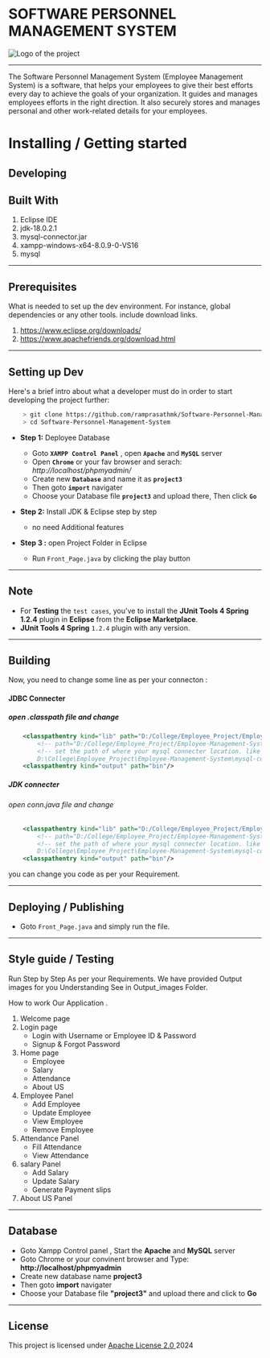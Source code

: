 # SOFTWARE PERSONNEL MANAGEMENT SYSTEM 

<img src="https://squeezegrowth.com/wp-content/uploads/2022/12/1549-Best-School-Management-Software-rev.png" alt="Logo of the project" align="center">
<hr>

The Software Personnel Management System (Employee Management System) is a software, that helps your employees to give their best efforts every day to achieve the goals of your organization. It guides and manages employees efforts in the right direction. It also securely stores and manages personal and other work-related details for your employees.

# Installing / Getting started
## Developing


## Built With
1. Eclipse IDE
2. jdk-18.0.2.1
3. mysql-connector.jar
4. xampp-windows-x64-8.0.9-0-VS16
5. mysql
<hr>


## Prerequisites
What is needed to set up the dev environment. For instance, global dependencies or any other tools. include download links.
1. https://www.eclipse.org/downloads/
2. https://www.apachefriends.org/download.html
<hr>


## Setting up Dev
Here's a brief intro about what a developer must do in order to start developing
the project further:

```bash
    > git clone https://github.com/ramprasathmk/Software-Personnel-Management-System.git
    > cd Software-Personnel-Management-System
```

- **Step 1:** Deployee Database
    - Goto __`XAMPP Control Panel`__ , open __`Apache`__ and __`MySQL`__ server
    - Open __`Chrome`__ or your fav browser and serach:  _http://localhost/phpmyadmin/_
    - Create new __`Database`__ and name it as __`project3`__ 
    - Then goto __`import`__ navigater
    - Choose your Database file __`project3`__ and upload there, Then click __`Go`__

- **Step 2:** Install JDK & Eclipse step by step 
    - no need Additional features

- **Step 3 :** open Project Folder in Eclipse
    - Run `Front_Page.java` by clicking the play button
<hr>

## Note
- For __Testing__ the `test cases`, you've to install the __JUnit Tools 4 Spring 1.2.4__ plugin in __Eclipse__ from the __Eclipse Marketplace__.
- __JUnit Tools 4 Spring__ `1.2.4` plugin with any version.
<hr>


## Building
Now, you need to change some line as per your connecton :
#### JDBC Connecter 
##### open .classpath file and change
```xml
	<classpathentry kind="lib" path="D:/College/Employee_Project/Employee-Management-System/mysql-connecter/mysql-connector.jar"/>
		<!-- path="D:/College/Employee_Project/Employee-Management-System/mysql-connecter/mysql-connector.jar"  --> 
		<!-- set the path of where your mysql connecter location. like my current location
		D:\College\Employee_Project\Employee-Management-System\mysql-connecter -->
	<classpathentry kind="output" path="bin"/>

```
##### JDK connecter
###### open conn.java file and change
```xml
	<classpathentry kind="lib" path="D:/College/Employee_Project/Employee-Management-System/mysql-connecter/mysql-connector.jar"/>
		<!-- path="D:/College/Employee_Project/Employee-Management-System/mysql-connecter/mysql-connector.jar"  --> 
		<!-- set the path of where your mysql connecter location. like my current location
		D:\College\Employee_Project\Employee-Management-System\mysql-connecter -->
	<classpathentry kind="output" path="bin"/>

```

you can change you code as per your Requirement.
<hr>


## Deploying / Publishing
- Goto `Front_Page.java` and simply run the file.
<hr>


## Style guide / Testing
Run Step by Step As per your Requirements. 
We have provided Output images for you Understanding
See in Output_images Folder.

How to work Our Application .

1. Welcome page
2. Login page
    - Login with Username or Employee ID & Password
    - Signup & Forgot Password 
3. Home page 
    - Employee 
    - Salary
    - Attendance
    - About US
4. Employee Panel
    - Add Employee
    - Update Employee
    - View Employee
    - Remove Employee
5. Attendance Panel
    - Fill Attendance
    - View Attendance
6. salary Panel
    - Add Salary
    - Update Salary
    - Generate Payment slips 
7. About US Panel
<hr>


## Database
- Goto Xampp Control panel , Start the **Apache** and **MySQL** server
- Goto Chrome or your convinent browser and Type:  **http://localhost/phpmyadmin**
- Create  new database name **project3** 
- Then goto **import** navigater
- Choose your Database file **"project3"** and upload there and click to **Go**
<hr>


## License
This project is licensed under <a href="./LICENSE"> Apache License 2.0 </a> 2024
